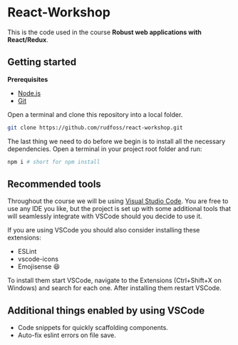# React-Workshop
This is the code used in the course **Robust web applications with React/Redux**.

## Getting started
**Prerequisites**

- [Node.js](https://nodejs.org/en/)
- [Git](https://git-scm.com/downloads)


Open a terminal and clone this repository into a local folder.
```bash
git clone https://github.com/rudfoss/react-workshop.git
```

The last thing we need to do before we begin is to install all the necessary dependencies. Open a terminal in your project root folder and run:
```bash
npm i # short for npm install
```

## Recommended tools
Throughout the course we will be using [Visual Studio Code](https://code.visualstudio.com/). You are free to use any IDE you like, but the project is set up with some additional tools that will seamlessly integrate with VSCode should you decide to use it.

If you are using VSCode you should also consider installing these extensions:

- ESLint
- vscode-icons
- Emojisense 😆

To install them start VSCode, navigate to the Extensions (Ctrl+Shift+X on Windows) and search for each one. After installing them restart VSCode.

## Additional things enabled by using VSCode

- Code snippets for quickly scaffolding components.
- Auto-fix eslint errors on file save.